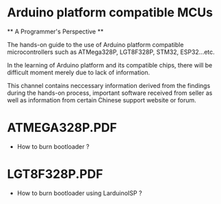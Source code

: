 # Arduino platform compatible MCUs 
** A Programmer's Perspective **

The hands-on guide to the use of Arduino platform compatible microcontrollers such as ATMega328P, LGT8F328P, STM32, ESP32...etc.

In the learning of Arduino platform and its compatible chips, there will be difficult moment merely due to lack of information.

This channel contains neccessary information derived from the findings during the hands-on process, important software received from seller as well as information from certain Chinese support website or forum.
 
 
# ATMEGA328P.PDF
- How to burn bootloader ?

# LGT8F328P.PDF
- How to burn bootloader using LarduinoISP ?


